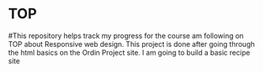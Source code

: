 # TOP
#This repository helps track my progress for the course am following on TOP about Responsive web design.
This project is done after going through the html basics on the Ordin Project site.
I am going to build a basic recipe site

